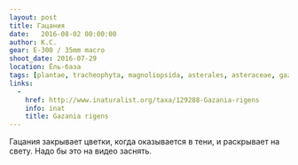```yaml
---
layout: post
title: Гацания
date:   2016-08-02 00:00:00
author: К.С.
gear: E-300 / 35mm macro
shoot_date: 2016-07-29
location: Ёль-база
tags: [plantae, tracheophyta, magnoliopsida, asterales, asteraceae, gazania, gazania rigens]
links:
  -
    href: http://www.inaturalist.org/taxa/129288-Gazania-rigens
    info: inat
    title: Gazania rigens
---
```


Гацания закрывает цветки, когда оказывается в тени, и раскрывает на свету. Надо бы это на видео заснять.
